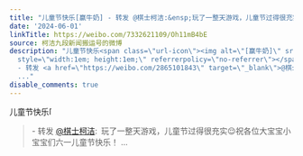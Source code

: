 ```yaml
---
title: "儿童节快乐[赢牛奶] - 转发 @棋士柯洁:&ensp;玩了一整天游戏，儿童节过得很充实\U0001F60C祝各位大宝宝小宝宝们六一儿童节快乐！"
date: '2024-06-01'
linkTitle: https://weibo.com/7332621109/Oh11mB4bE
source: 柯洁九段新闻搬运号的微博
description: "儿童节快乐<span class=\"url-icon\"><img alt=\"[赢牛奶]\" src=\"https://face.t.sinajs.cn/t4/appstyle/expression/ext/normal/9c/2021_yingniunai_org.png\"
  style=\"width:1em; height:1em;\" referrerpolicy=\"no-referrer\"></span><br><blockquote>
  - 转发 <a href=\"https://weibo.com/2865101843\" target=\"_blank\">@棋士柯洁</a>: 玩了一整天游戏，儿童节过得很充实\U0001F60C祝各位大宝宝小宝宝们六一儿童节快乐！
  ..."
disable_comments: true
---
```

儿童节快乐<span class="url-icon"><img alt="[赢牛奶]" src="https://face.t.sinajs.cn/t4/appstyle/expression/ext/normal/9c/2021_yingniunai_org.png" style="width:1em; height:1em;" referrerpolicy="no-referrer"></span><br><blockquote> - 转发 <a href="https://weibo.com/2865101843" target="_blank">@棋士柯洁</a>: 玩了一整天游戏，儿童节过得很充实😌祝各位大宝宝小宝宝们六一儿童节快乐！ ...
